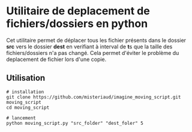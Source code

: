 # Utilitaire de deplacement de fichiers/dossiers en python

Cet utilitaire permet de déplacer tous les fichier présents dans le dossier **src** vers le dossier **dest** en verifiant à interval de **t**s que la taille des fichiers/dossiers n'a pas changé. Cela permet d'éviter le problème du deplacement de fichier lors d'une copie.

## Utilisation

```shell
# installation
git clone https://github.com/misteriaud/imagine_moving_script.git moving_script
cd moving_script

# lancement
python moving_script.py "src_folder" "dest_foler" 5
```
